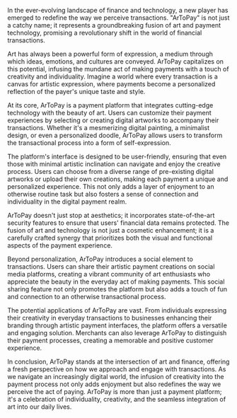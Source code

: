 In the ever-evolving landscape of finance and technology, a new player has emerged to redefine the way we perceive transactions. "ArToPay" is not just a catchy name; it represents a groundbreaking fusion of art and payment technology, promising a revolutionary shift in the world of financial transactions.

Art has always been a powerful form of expression, a medium through which ideas, emotions, and cultures are conveyed. ArToPay capitalizes on this potential, infusing the mundane act of making payments with a touch of creativity and individuality. Imagine a world where every transaction is a canvas for artistic expression, where payments become a personalized reflection of the payer's unique taste and style.

At its core, ArToPay is a payment platform that integrates cutting-edge technology with the beauty of art. Users can customize their payment experiences by selecting or creating digital artworks to accompany their transactions. Whether it's a mesmerizing digital painting, a minimalist design, or even a personalized doodle, ArToPay allows users to transform the transactional process into a form of self-expression.

The platform's interface is designed to be user-friendly, ensuring that even those with minimal artistic inclination can navigate and enjoy the creative process. Users can choose from a diverse range of pre-existing digital artworks or upload their own creations, making each payment a unique and personalized experience. This not only adds a layer of enjoyment to an otherwise routine task but also fosters a sense of connection and individuality in the digital payment realm.

ArToPay doesn't just stop at aesthetics; it incorporates state-of-the-art security features to ensure that users' financial data remains protected. The fusion of art and technology is not just a cosmetic enhancement; it is a carefully crafted synergy that prioritizes both the visual and functional aspects of the payment experience.

Beyond personalization, ArToPay introduces a social element to transactions. Users can share their artistic payment creations on social media platforms, creating a vibrant community of art enthusiasts who appreciate the beauty in the everyday act of making payments. This social sharing feature not only promotes the platform but also adds a touch of fun and connection to an otherwise transactional process.

The potential applications of ArToPay are vast. From individuals expressing their creativity in everyday transactions to businesses enhancing their branding through artistic payment interfaces, the platform offers a versatile and engaging solution. Merchants can also leverage ArToPay to distinguish their payment processes, creating a memorable and positive customer experience.

In conclusion, ArToPay stands at the intersection of art and finance, offering a fresh perspective on how we approach and engage with transactions. As we navigate an increasingly digital world, the infusion of creativity into the payment process not only adds enjoyment but also redefines the way we perceive the act of paying. ArToPay is more than just a payment platform; it's a celebration of individuality, creativity, and the seamless integration of art into our daily lives.
